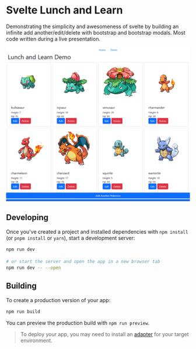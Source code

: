 # Svelte Lunch and Learn

Demonstrating the simplicity and awesomeness of svelte by building an infinite add another/edit/delete with bootstrap and bootstrap modals. Most code written during a live presentation.

![Product Screen Shot][product-screenshot]

## Developing

Once you've created a project and installed dependencies with `npm install` (or `pnpm install` or `yarn`), start a development server:

```bash
npm run dev

# or start the server and open the app in a new browser tab
npm run dev -- --open
```

## Building

To create a production version of your app:

```bash
npm run build
```

You can preview the production build with `npm run preview`.

> To deploy your app, you may need to install an [adapter](https://kit.svelte.dev/docs/adapters) for your target environment.

[product-screenshot]: static/ScreenShot.png
